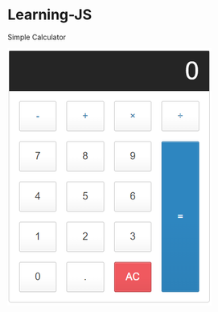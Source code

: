 # Learning-JS

Simple Calculator

![Simple Calculator](https://github.com/GorbachevskihNikita/Learning-JS/blob/calculator-js/calculator.PNG)
